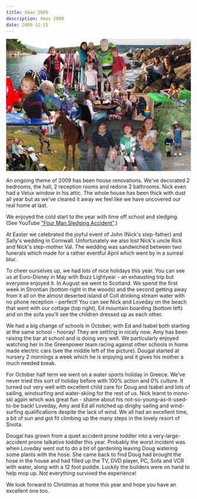 ```yaml
---
title: Xmas 2009
description: Xmas 2009
date: 2009-12-15
---
```



<a href="large.jpg"><img src="small.jpg" alt="[Xmas 2009]" class="center" /></a>

<p>An ongoing theme of 2009 has been house renovations.  We've
decorated 2 bedrooms, the hall, 2 reception rooms and redone 2
bathrooms.  Nick even had a Velux window in his attic.  The whole
house has been thick with dust all year but as we've cleared it away
we feel like we have uncovered our real home at last.</p>

<p>We enjoyed the cold start to the year with time off school and
sledging. (See YouTube <a href="http://www.youtube.com/watch?v=Gu9oYQbDeL4">"Four Man Sledging Accident"</a>.)</p>

<p>At Easter we celebrated the joyful event of John (Nick's
step-father) and Sally's wedding in Cornwall.  Unfortunately we also
lost Nick's uncle Rick and Nick's step-mother Val.  The wedding was
sandwiched between two funerals which made for a rather eventful April
which went by in a surreal blur.</p>

<p>To cheer ourselves up, we had lots of nice holidays this year.  You
can see us at Euro-Disney in May with Buzz Lightyear - an exhausting
trip but everyone enjoyed it.  In August we went to Scotland.  We
spend the first week in Strontian (bottom right in the woods) and the
second getting away from it all on the almost deserted island of Coll
drinking stream water with no phone reception - perfect!  You can see
Nick and Loveday on the beach that went with our cottage (top right),
Ed mountain boarding (bottom left) and on the sofa you'll see the
children dressed up as each other.</p>

<p>We had a big change of schools in October, with Ed and Isabel both
starting at the same school - hooray!  They are settling in nicely
now. Amy has been raising the bar at school and is doing very well.
We particularly enjoyed watching her in the Greenpower team racing
against other schools in home made electric cars (see the middle left
of the picture). Dougal started at nursery 2 mornings a week which he
is enjoying and it gives his mother a much needed break.</p>

<p>For October half term we went on a water sports holiday in Greece.
We've never tried this sort of holiday before with 100% action and 0%
culture.  It turned out very well with excellent child care for Doug
and Isabel and lots of sailing, windsurfing and water-skiing for the
rest of us. Nick learnt to mono-ski again which was great fun - shame
about his not-so-young-as-it-used-to-be back!  Loveday, Amy and Ed all
notched up dinghy sailing and wind-surfing qualifications despite the
lack of wind.  We all had an excellent time, a bit of sun and got fit
climbing up the many steps in the lovely resort of Sivota.</p>

<p>Dougal has grown from a quiet accident prone toddler into a
very-large-accident prone talkative toddler this year.  Probably the
worst incident was when Loveday went out to do a bit of gardening
leaving Doug watering some plants with the hose.  She came back to
find Doug had brought the hose in the house and had filled up the TV,
DVD player, PC, Sofa and VCR with water, along with a 12 foot puddle.
Luckily the builders were on hand to help mop up.  Not everything
survived the experience!</p>

<p>We look forward to Christmas at home this year and hope you have an
excellent one too.</p>
